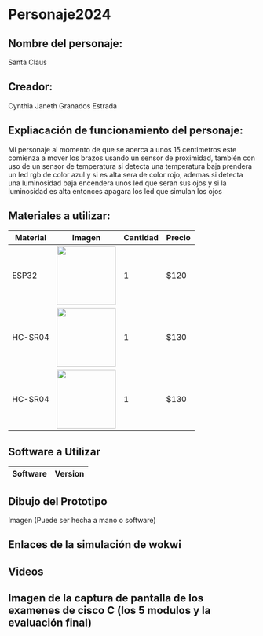 # Personaje2024

## Nombre del personaje:
Santa Claus

## Creador:
Cynthia Janeth Granados Estrada

## Expliacación de funcionamiento del personaje:
Mi personaje al momento de que se acerca a unos 15 centimetros este comienza a mover los brazos usando un sensor de proximidad, también con uso de un sensor de temperatura si detecta una temperatura baja prendera un led rgb de color azul y si es alta sera de color rojo, ademas si detecta una luminosidad baja encendera unos led que seran sus ojos y si la luminosidad es alta entonces apagara los led que simulan los ojos

## Materiales a utilizar:
|Material | Imagen | Cantidad |Precio |
|--|--|--|--|
|ESP32|<img src="https://github.com/user-attachments/assets/32e36f85-9e75-4b46-9af0-002f56633eb7" width="120"/>|1|$120|
|HC-SR04|<img src="https://github.com/user-attachments/assets/f0885ad1-58f5-431d-828b-bf01f25ffe03" width="120"/>|1|$130|
|HC-SR04|<img src="https://github.com/user-attachments/assets/f0885ad1-58f5-431d-828b-bf01f25ffe03" width="120"/>|1|$130|

## Software a Utilizar
|Software|Version|
|--|--|

## Dibujo del Prototipo
Imagen (Puede ser hecha a mano o software)

## Enlaces de la simulación de wokwi

## Videos

## Imagen de la captura de pantalla de los examenes de cisco C (los 5 modulos y la evaluación final)

